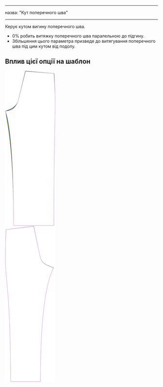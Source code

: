 - - -
назва: "Кут поперечного шва"
- - -

Керує кутом вигину поперечного шва.

- 0% робить витяжку поперечного шва паралельною до підгину.
- Збільшення цього параметра призведе до витягування поперечного шва під цим кутом від подолу.

## Вплив цієї опції на шаблон

![На цьому зображенні показано вплив цієї опції шляхом накладання декількох варіантів, які мають різне значення для цієї опції](titan_crossseamcurveangle_sample.svg "Вплив цієї опції на шаблон")
